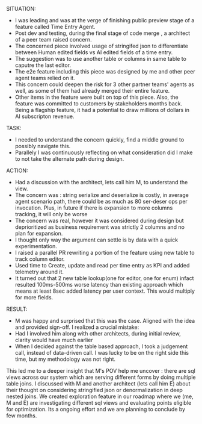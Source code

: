 SITUATION:
- I was leading and was at the verge of finishing public preview stage of a feature called Time Entry Agent. 
- Post dev and testing, during the final stage of code merge , a architect of a peer team raised concern.
- The concerned piece involved usage of stringifed json  to differentiate between Human edited fields vs AI edited fields of a time entry. 
- The suggestion was to use another table or columns in same table to caputre the last editor.
- The e2e feature including this piece was designed by me and other peer agent teams relied on it.
-  This concern could deepen the risk for 3 other partner teams' agents as well, as some of them had already merged their entire feature.
- Other items in the feature were built on top of this piece. Also, the feature was committed to customers by stakeholders months back. Being a flagship feature, it had a potential to draw millions of dollars in AI subscripton revenue.


TASK:
- I needed to understand the concern quickly, find a middle ground to possibly navigate this. 
- Parallely I was continuously reflecting on what consideration did I make to not take the alternate path during design.

ACTION:
- Had a discussion with the architect, lets call him M, to understand the view. 
- The concern was : string serialize and deserialize is costly, in average  agent scenario path, there could be as much as 80 ser-deser ops per invocation. Plus, in future if there is expansion to more columns tracking, it will only be worse
- The concern was real, however it was considered during design but deprioritized as business requirement was strictly 2 columns and no plan for expansion.
- I thought only way the argument can settle is by data with a quick experimentation.
- I raised a parallel PR rewriting a portion of the feature using new table to track column editor. 
- Used time to Create, update and read per time entry as KPI and added telemetry around it.
- It turned out that 2 new table lookup(one for editor, one for enum) infact resulted 100ms-500ms worse latency than existing approach which means at least 8sec added latency per user context. This would multiply for more fields.


RESULT:
- M was happy and surprised that this was the case. Aligned with the idea and provided sign-off.
I realized a crucial mistake:
- Had I involved him along with other architects, during initial review, clarity would have much earlier
- When I decided against the table based approach, I took a judgement call, instead of data-driven call. I was lucky to be on the right side this time, but my methodology was not right.

This led me to a deeper insight that M's POV help me uncover : there are sql views across our system which are serving different forms by doing multiple table joins. 
I discussed with M and another architect (lets call him E) about their thought on considering stringified json or denormalization in deep nested joins. 
We created exploration feature in our roadmap where we (me, M and E) are investigating different sql views and evaluating points eligible for optimization. Its a ongoing effort and we are planning to conclude by few months.

